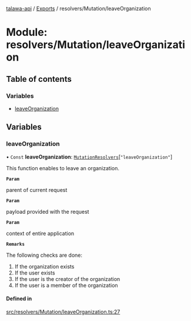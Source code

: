 [talawa-api](../README.md) / [Exports](../modules.md) / resolvers/Mutation/leaveOrganization

# Module: resolvers/Mutation/leaveOrganization

## Table of contents

### Variables

- [leaveOrganization](resolvers_Mutation_leaveOrganization.md#leaveorganization)

## Variables

### leaveOrganization

• `Const` **leaveOrganization**: [`MutationResolvers`](types_generatedGraphQLTypes.md#mutationresolvers)[``"leaveOrganization"``]

This function enables to leave an organization.

**`Param`**

parent of current request

**`Param`**

payload provided with the request

**`Param`**

context of entire application

**`Remarks`**

The following checks are done:
1. If the organization exists
2. If the user exists
3. If the user is the creator of the organization
4. If the user is a member of the organization

#### Defined in

[src/resolvers/Mutation/leaveOrganization.ts:27](https://github.com/PalisadoesFoundation/talawa-api/blob/4c7d3ea/src/resolvers/Mutation/leaveOrganization.ts#L27)
